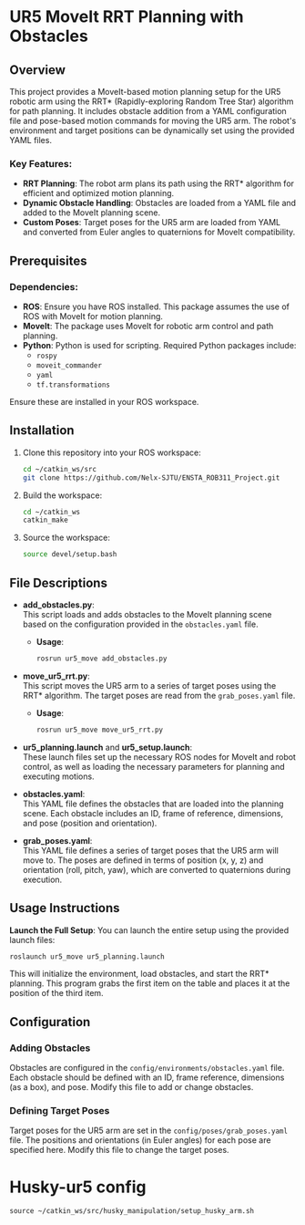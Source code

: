 # UR5 MoveIt RRT Planning with Obstacles

## Overview

This project provides a MoveIt-based motion planning setup for the UR5 robotic arm using the RRT* (Rapidly-exploring Random Tree Star) algorithm for path planning. It includes obstacle addition from a YAML configuration file and pose-based motion commands for moving the UR5 arm. The robot's environment and target positions can be dynamically set using the provided YAML files.

### Key Features:
- **RRT Planning**: The robot arm plans its path using the RRT* algorithm for efficient and optimized motion planning.
- **Dynamic Obstacle Handling**: Obstacles are loaded from a YAML file and added to the MoveIt planning scene.
- **Custom Poses**: Target poses for the UR5 arm are loaded from YAML and converted from Euler angles to quaternions for MoveIt compatibility.

## Prerequisites

### Dependencies:
- **ROS**: Ensure you have ROS installed. This package assumes the use of ROS with MoveIt for motion planning.
- **MoveIt**: The package uses MoveIt for robotic arm control and path planning.
- **Python**: Python is used for scripting. Required Python packages include:
  - `rospy`
  - `moveit_commander`
  - `yaml`
  - `tf.transformations`

Ensure these are installed in your ROS workspace.

## Installation

1. Clone this repository into your ROS workspace:
   ```bash
   cd ~/catkin_ws/src
   git clone https://github.com/Nelx-SJTU/ENSTA_ROB311_Project.git
   ```

2. Build the workspace:
   ```bash
   cd ~/catkin_ws
   catkin_make
   ```

3. Source the workspace:
   ```bash
   source devel/setup.bash
   ```

## File Descriptions

- **add_obstacles.py**:  
  This script loads and adds obstacles to the MoveIt planning scene based on the configuration provided in the `obstacles.yaml` file.
  - **Usage**:  
    ```bash
    rosrun ur5_move add_obstacles.py
    ```

- **move_ur5_rrt.py**:  
  This script moves the UR5 arm to a series of target poses using the RRT* algorithm. The target poses are read from the `grab_poses.yaml` file.
  - **Usage**:  
    ```bash
    rosrun ur5_move move_ur5_rrt.py
    ```

- **ur5_planning.launch** and **ur5_setup.launch**:  
  These launch files set up the necessary ROS nodes for MoveIt and robot control, as well as loading the necessary parameters for planning and executing motions.

- **obstacles.yaml**:  
  This YAML file defines the obstacles that are loaded into the planning scene. Each obstacle includes an ID, frame of reference, dimensions, and pose (position and orientation).

- **grab_poses.yaml**:  
  This YAML file defines a series of target poses that the UR5 arm will move to. The poses are defined in terms of position (x, y, z) and orientation (roll, pitch, yaw), which are converted to quaternions during execution.

## Usage Instructions
**Launch the Full Setup**:
   You can launch the entire setup using the provided launch files:
   ```bash
   roslaunch ur5_move ur5_planning.launch
   ```
   This will initialize the environment, load obstacles, and start the RRT* planning. This program grabs the first item on the table and places it at the position of the third item.

## Configuration

### Adding Obstacles
Obstacles are configured in the `config/environments/obstacles.yaml` file. Each obstacle should be defined with an ID, frame reference, dimensions (as a box), and pose. Modify this file to add or change obstacles.

### Defining Target Poses
Target poses for the UR5 arm are set in the `config/poses/grab_poses.yaml` file. The positions and orientations (in Euler angles) for each pose are specified here. Modify this file to change the target poses.












# Husky-ur5 config
```
source ~/catkin_ws/src/husky_manipulation/setup_husky_arm.sh

```

